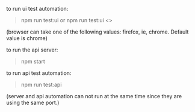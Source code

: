 to run ui test automation:
> npm run test:ui
or
> npm run test:ui <<browser>>

(browser can take one of the following values: firefox, ie, chrome.
Default value is chrome)


to run the api server:
> npm start

to run api test automation:
> npm run test:api

(server and api automation can not run at the same time since they are using the same port.)